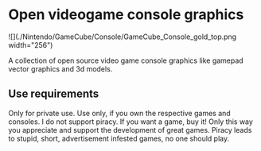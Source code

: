 # Open videogame console graphics

![](./Nintendo/GameCube/Console/GameCube_Console_gold_top.png width="256")

A collection of open source video game console graphics like gamepad vector graphics and 3d models.

## Use requirements

Only for private use. Use only, if you own the respective games and consoles. I do not support piracy. If you want a game, buy it! Only this way you appreciate and support the development of great games. Piracy leads to stupid, short, advertisement infested games, no one should play.
